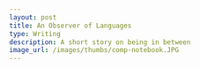 ```yaml
---
layout: post
title: An Observer of Languages
type: Writing
description: A short story on being in between
image_url: /images/thumbs/comp-notebook.JPG
---
```

